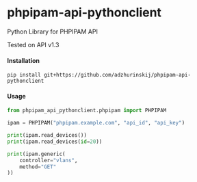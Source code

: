 phpipam-api-pythonclient
=================

Python Library for PHPIPAM API 

Tested on API v1.3

#### Installation
```
pip install git+https://github.com/adzhurinskij/phpipam-api-pythonclient
```

#### Usage
```python
from phpipam_api_pythonclient.phpipam import PHPIPAM

ipam = PHPIPAM("phpipam.example.com", "api_id", "api_key")

print(ipam.read_devices())
print(ipam.read_devices(id=20))

print(ipam.generic(
    controller="vlans",
    method="GET"
))
```